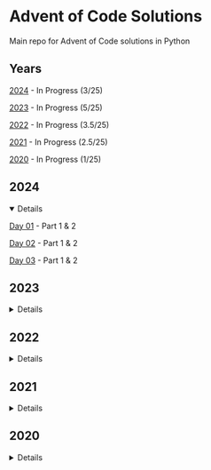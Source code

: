 # Advent of Code Solutions

Main repo for Advent of Code solutions in Python

## Years

[2024](#2024) - In Progress (3/25)

[2023](#2023) - In Progress (5/25)

[2022](#2022) - In Progress (3.5/25)

[2021](#2021) - In Progress (2.5/25)

[2020](#2020) - In Progress (1/25)

## 2024

<details open>

[Day 01](/2024/day01.py) - Part 1 & 2

[Day 02](/2024/day02.py) - Part 1 & 2

[Day 03](/2024/day03.py) - Part 1 & 2

</details>

## 2023

<details>

[Day 01](/2023/day01.py) - Part 1 & 2

[Day 02](/2023/day02.py) - Part 1 & 2

[Day 03](/2023/day03.py) - Part 1 & 2

[Day 04](/2023/day04.py) - Part 1 & 2

[Day 05](/2023/day05.py) - In Progress

[Day 06](/2023/day06.py) - Part 1 & 2

[Day 07](/2023/day07.py) - In Progress

</details>

## 2022

<details>

[Day 01](/2022/day01.py) - Part 1 & 2

[Day 02](/2022/day02.py) - Part 1 & 2

[Day 03](/2022/day02.py) - Part 1 & 2

[Day 04](/2022/day04.py) - Part 1

</details>

## 2021

<details>

[Day 01](/2021/day01.py) - Part 1 & 2

[Day 02](/2021/day02.py) - Part 1 & 2

[Day 03](/2021/day03.py) - Part 1

</details>

## 2020

<details>

[Day 01](/2020/day01.py) - Part 1 & 2

</details>
